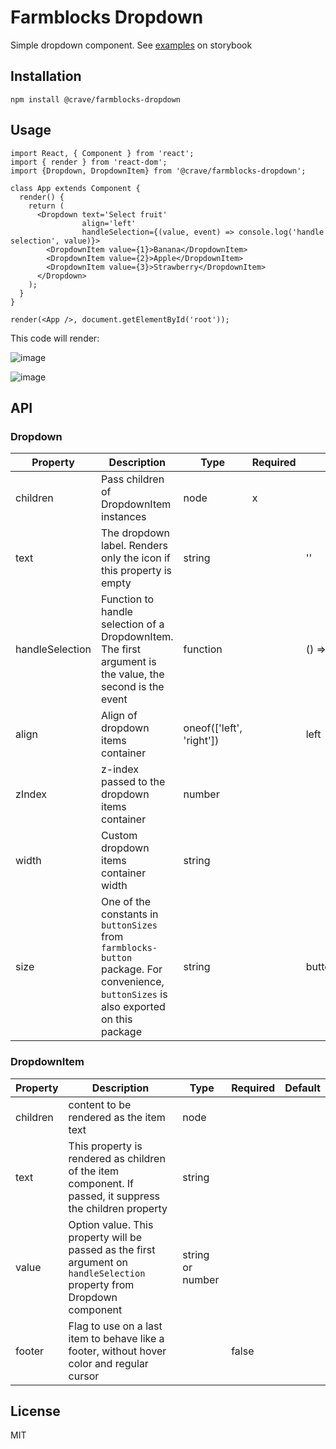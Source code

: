 # Farmblocks Dropdown

Simple dropdown component. See [examples](https://cravefood.github.io/farmblocks/index.html?selectedKind=Dropdown) on storybook

## Installation

```
npm install @crave/farmblocks-dropdown
```

## Usage

```
import React, { Component } from 'react';
import { render } from 'react-dom';
import {Dropdown, DropdownItem} from '@crave/farmblocks-dropdown';

class App extends Component {
  render() {
    return (
      <Dropdown text='Select fruit'
                align='left'
                handleSelection={(value, event) => console.log('handle selection', value)}>
        <DropdownItem value={1}>Banana</DropdownItem>
        <DropdownItem value={2}>Apple</DropdownItem>
        <DropdownItem value={3}>Strawberry</DropdownItem>
      </Dropdown>
    );
  }
}

render(<App />, document.getElementById('root'));
```

This code will render:

![image](https://user-images.githubusercontent.com/17936244/35000319-3a1b4d12-facb-11e7-9f2a-1b3024772f0f.png)

![image](https://user-images.githubusercontent.com/17936244/35000359-5cff49e6-facb-11e7-864f-b4abdb32e639.png)

## API

### Dropdown

| Property        | Description                                                                                                                             | Type                     | Required | Default            |
| --------------- | --------------------------------------------------------------------------------------------------------------------------------------- | ------------------------ | -------- | ------------------ |
| children        | Pass children of DropdownItem instances                                                                                                 | node                     | x        |                    |
| text            | The dropdown label. Renders only the icon if this property is empty                                                                     | string                   |          | ''                 |
| handleSelection | Function to handle selection of a DropdownItem. The first argument is the value, the second is the event                                | function                 |          | () => false        |
| align           | Align of dropdown items container                                                                                                       | oneof(['left', 'right']) |          | left               |
| zIndex          | z-index passed to the dropdown items container                                                                                          | number                   |          |                    |
| width           | Custom dropdown items container width                                                                                                   | string                   |          |                    |
| size            | One of the constants in `buttonSizes` from `farmblocks-button` package. For convenience, `buttonSizes` is also exported on this package | string                   |          | buttonSizes.MEDIUM |

### DropdownItem

| Property | Description                                                                                                            | Type             | Required | Default |
| -------- | ---------------------------------------------------------------------------------------------------------------------- | ---------------- | -------- | ------- |
| children | content to be rendered as the item text                                                                                | node             |          |         |
| text     | This property is rendered as children of the item component. If passed, it suppress the children property              | string           |          |         |
| value    | Option value. This property will be passed as the first argument on `handleSelection` property from Dropdown component | string or number |          |         |
| footer   | Flag to use on a last item to behave like a footer, without hover color and regular cursor                             |                  | false    |

## License

MIT
